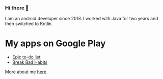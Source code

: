 ### Hi there 👋
I am an android developer since 2018.
I worked with Java for two years and then switched to Kotlin.

# My apps on Google Play
- [Epic to-do list](https://play.google.com/store/apps/details?id=kolmachikhin.alexander.epicto_dolist)
- [Break Bad Habits](https://play.google.com/store/apps/details?id=kolmachikhin.alexander.breakbadhabits)

More about me [here](https://alexander-kolmachikhin.github.io/).
